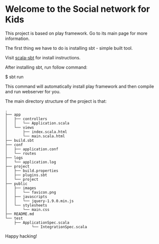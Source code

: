 Welcome to the Social network for Kids
=====================================

This project is based on play framework. Go to its main page for more information.

The first thing we have to do is installing sbt - simple built tool.

Visit [scala-sbt](http://www.scala-sbt.org/release/docs/Getting-Started/Setup.html) for install instructions.

After installing sbt, run follow command:

   $ sbt run

This command will automatically install play framework and then compile and run webserver for you.

The main directory structure of the project is that:

```
.
├── app
│   ├── controllers
│   │   └── Application.scala
│   └── views
│       ├── index.scala.html
│       └── main.scala.html
├── build.sbt
├── conf
│   ├── application.conf
│   └── routes
├── logs
│   └── application.log
├── project
│   ├── build.properties
│   ├── plugins.sbt
│   └── project
├── public
│   ├── images
│   │   └── favicon.png
│   ├── javascripts
│   │   └── jquery-1.9.0.min.js
│   └── stylesheets
│       └── main.css
├── README.md
└── test
    ├── ApplicationSpec.scala
		    └── IntegrationSpec.scala
```

Happy hacking!
